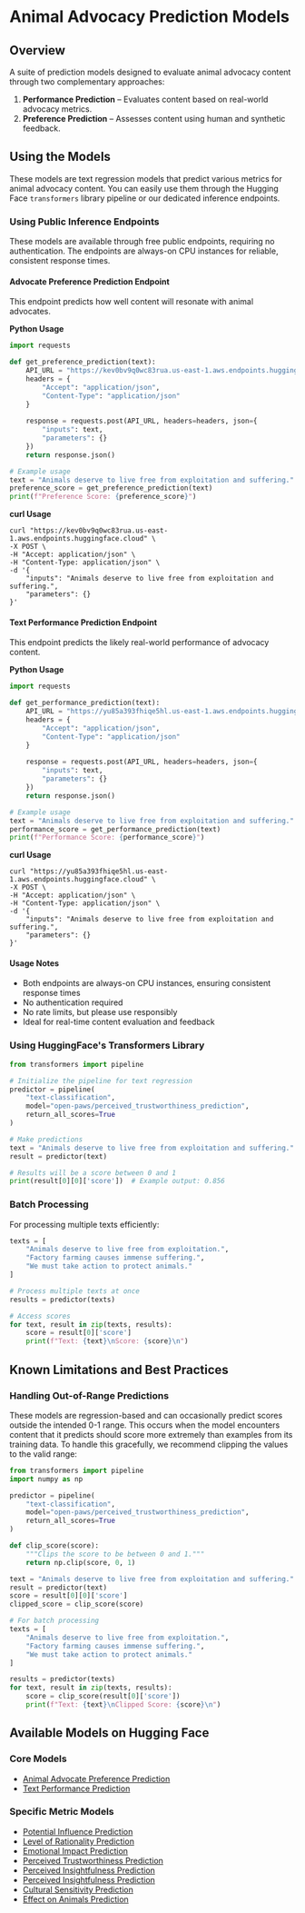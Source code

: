 # Animal Advocacy Prediction Models

## Overview
A suite of prediction models designed to evaluate animal advocacy content through two complementary approaches:

1. **Performance Prediction** – Evaluates content based on real-world advocacy metrics.
2. **Preference Prediction** – Assesses content using human and synthetic feedback.

## Using the Models 

These models are text regression models that predict various metrics for animal advocacy content. You can easily use them through the Hugging Face `transformers` library pipeline or our dedicated inference endpoints.

### Using Public Inference Endpoints

These models are available through free public endpoints, requiring no authentication. The endpoints are always-on CPU instances for reliable, consistent response times.

#### Advocate Preference Prediction Endpoint

This endpoint predicts how well content will resonate with animal advocates.

**Python Usage**
```python
import requests

def get_preference_prediction(text):
    API_URL = "https://kev0bv9q0wc83rua.us-east-1.aws.endpoints.huggingface.cloud"
    headers = {
        "Accept": "application/json",
        "Content-Type": "application/json"
    }
    
    response = requests.post(API_URL, headers=headers, json={
        "inputs": text,
        "parameters": {}
    })
    return response.json()

# Example usage
text = "Animals deserve to live free from exploitation and suffering."
preference_score = get_preference_prediction(text)
print(f"Preference Score: {preference_score}")
```
**curl Usage**

```
curl "https://kev0bv9q0wc83rua.us-east-1.aws.endpoints.huggingface.cloud" \
-X POST \
-H "Accept: application/json" \
-H "Content-Type: application/json" \
-d '{
    "inputs": "Animals deserve to live free from exploitation and suffering.",
    "parameters": {}
}'
```

#### Text Performance Prediction Endpoint

This endpoint predicts the likely real-world performance of advocacy content.

**Python Usage**
```python
import requests

def get_performance_prediction(text):
    API_URL = "https://yu85a393fhiqe5hl.us-east-1.aws.endpoints.huggingface.cloud"
    headers = {
        "Accept": "application/json",
        "Content-Type": "application/json"
    }
    
    response = requests.post(API_URL, headers=headers, json={
        "inputs": text,
        "parameters": {}
    })
    return response.json()

# Example usage
text = "Animals deserve to live free from exploitation and suffering."
performance_score = get_performance_prediction(text)
print(f"Performance Score: {performance_score}")
```

**curl Usage**

```
curl "https://yu85a393fhiqe5hl.us-east-1.aws.endpoints.huggingface.cloud" \
-X POST \
-H "Accept: application/json" \
-H "Content-Type: application/json" \
-d '{
    "inputs": "Animals deserve to live free from exploitation and suffering.",
    "parameters": {}
}'
```

#### Usage Notes

- Both endpoints are always-on CPU instances, ensuring consistent response times
- No authentication required
- No rate limits, but please use responsibly
- Ideal for real-time content evaluation and feedback

### Using HuggingFace's Transformers Library

```python
from transformers import pipeline

# Initialize the pipeline for text regression
predictor = pipeline(
    "text-classification",
    model="open-paws/perceived_trustworthiness_prediction",
    return_all_scores=True
)

# Make predictions
text = "Animals deserve to live free from exploitation and suffering."
result = predictor(text)

# Results will be a score between 0 and 1
print(result[0][0]['score'])  # Example output: 0.856
```

### Batch Processing

For processing multiple texts efficiently:

```python
texts = [
    "Animals deserve to live free from exploitation.",
    "Factory farming causes immense suffering.",
    "We must take action to protect animals."
]

# Process multiple texts at once
results = predictor(texts)

# Access scores
for text, result in zip(texts, results):
    score = result[0]['score']
    print(f"Text: {text}\nScore: {score}\n")
```

## Known Limitations and Best Practices

### Handling Out-of-Range Predictions

These models are regression-based and can occasionally predict scores outside the intended 0-1 range. This occurs when the model encounters content that it predicts should score more extremely than examples from its training data. To handle this gracefully, we recommend clipping the values to the valid range:

```python
from transformers import pipeline
import numpy as np

predictor = pipeline(
    "text-classification",
    model="open-paws/perceived_trustworthiness_prediction",
    return_all_scores=True
)

def clip_score(score):
    """Clips the score to be between 0 and 1."""
    return np.clip(score, 0, 1)

text = "Animals deserve to live free from exploitation and suffering."
result = predictor(text)
score = result[0][0]['score']
clipped_score = clip_score(score)

# For batch processing
texts = [
    "Animals deserve to live free from exploitation.",
    "Factory farming causes immense suffering.",
    "We must take action to protect animals."
]

results = predictor(texts)
for text, result in zip(texts, results):
    score = clip_score(result[0]['score'])
    print(f"Text: {text}\nClipped Score: {score}\n")
```

## Available Models on Hugging Face

### Core Models
- [Animal Advocate Preference Prediction](https://huggingface.co/open-paws/animal_advocate_preference_prediction)
- [Text Performance Prediction](https://huggingface.co/open-paws/text_performance_prediction)

### Specific Metric Models
- [Potential Influence Prediction](https://huggingface.co/open-paws/potential_influence_prediction)
- [Level of Rationality Prediction](https://huggingface.co/open-paws/level_of_rationality_prediction)
- [Emotional Impact Prediction](https://huggingface.co/open-paws/emotional_impact_prediction)
- [Perceived Trustworthiness Prediction](https://huggingface.co/open-paws/perceived_trustworthiness_prediction)
- [Perceived Insightfulness Prediction](https://huggingface.co/open-paws/perceived_insightfulness_prediction)
- [Perceived Insightfulness Prediction](https://huggingface.co/open-paws/perceived_insightfulness_prediction)
- [Cultural Sensitivity Prediction](https://huggingface.co/open-paws/cultural_sensitivity_prediction)
- [Effect on Animals Prediction](https://huggingface.co/open-paws/effect_on_animals_prediction)
